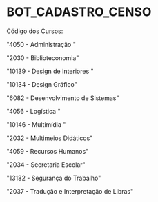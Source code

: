 # BOT_CADASTRO_CENSO

Código dos Cursos:

"4050 - Administração "

"2030 - Biblioteconomia"

"10139 - Design de Interiores "

"10134 - Design Gráfico"

"6082 - Desenvolvimento de Sistemas"

"4056 - Logística "

"10146 - Multimídia "

"2032 - Multimeios Didáticos"

"4059 - Recursos Humanos"

"2034 - Secretaria Escolar"

"13182 - Segurança do Trabalho"

"2037 - Tradução e Interpretação de Libras"
